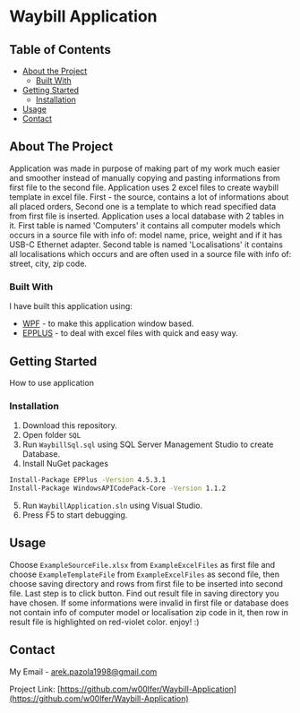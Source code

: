 # Waybill Application

<!-- TABLE OF CONTENTS -->
## Table of Contents

* [About the Project](#about-the-project)
  * [Built With](#built-with)
* [Getting Started](#getting-started)
  * [Installation](#installation)
* [Usage](#usage)
* [Contact](#contact)



<!-- ABOUT THE PROJECT -->
## About The Project

Application was made in purpose of making part of my work much easier and smoother instead of manually copying and pasting informations from first file to the second file. Application uses 2 excel files to create waybill template in excel file. First - the source, contains a lot of informations about all placed orders, Second one is a template to which read specified data from first file is inserted. Application uses a local database with 2 tables in it. First table is named 'Computers' it contains all computer models which occurs in a source file with info of: model name, price, weight and if it has USB-C Ethernet adapter. Second table is named 'Localisations' it contains all localisations which occurs and are often used in a source file with info of: street, city, zip code.

### Built With
I have built this application using:
* [WPF](https://docs.microsoft.com/pl-pl/dotnet/framework/wpf/) - to make this application window based.
* [EPPLUS](https://github.com/JanKallman/EPPlus) - to deal with excel files with quick and easy way.


<!-- GETTING STARTED -->
## Getting Started

How to use application

### Installation

1. Download this repository.
2. Open folder ```SQL```
3. Run ```WaybillSql.sql``` using SQL Server Management Studio to create Database.
4. Install NuGet packages
```sh
Install-Package EPPlus -Version 4.5.3.1
Install-Package WindowsAPICodePack-Core -Version 1.1.2
```
5. Run ```WaybillApplication.sln``` using Visual Studio.
6. Press F5 to start debugging.

<!-- USAGE EXAMPLES -->
## Usage

Choose ```ExampleSourceFile.xlsx``` from ``` ExampleExcelFiles ``` as first file and choose ```ExampleTemplateFile``` from ```ExampleExcelFiles``` as second file, then choose saving directory and rows from first file to be inserted into second file. Last step is to click button.  Find out result file in saving directory you have chosen. If some informations were invalid in first file or database does not contain info of computer model or localisation zip code in it, then row in result file is highlighted on red-violet color. enjoy! :)

<!-- CONTACT -->
## Contact

My Email  - arek.pazola1998@gmail.com

Project Link: [https://github.com/w00lfer/Waybill-Application](https://github.com/w00lfer/Waybill-Application)

